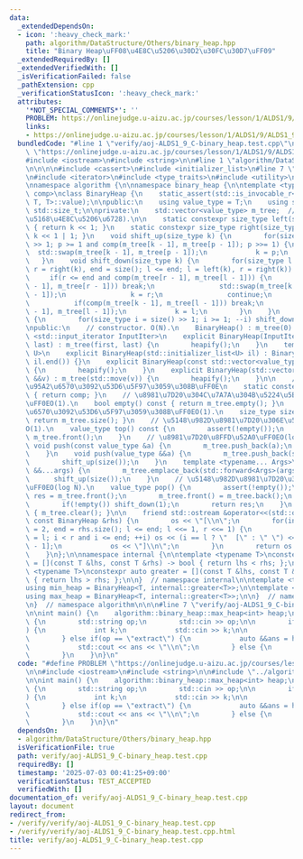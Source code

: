 ```yaml
---
data:
  _extendedDependsOn:
  - icon: ':heavy_check_mark:'
    path: algorithm/DataStructure/Others/binary_heap.hpp
    title: "Binary Heap\uFF08\u4E8C\u5206\u30D2\u30FC\u30D7\uFF09"
  _extendedRequiredBy: []
  _extendedVerifiedWith: []
  _isVerificationFailed: false
  _pathExtension: cpp
  _verificationStatusIcon: ':heavy_check_mark:'
  attributes:
    '*NOT_SPECIAL_COMMENTS*': ''
    PROBLEM: https://onlinejudge.u-aizu.ac.jp/courses/lesson/1/ALDS1/9/ALDS1_9_C
    links:
    - https://onlinejudge.u-aizu.ac.jp/courses/lesson/1/ALDS1/9/ALDS1_9_C
  bundledCode: "#line 1 \"verify/aoj-ALDS1_9_C-binary_heap.test.cpp\"\n#define PROBLEM\
    \ \"https://onlinejudge.u-aizu.ac.jp/courses/lesson/1/ALDS1/9/ALDS1_9_C\"\n\n\
    #include <iostream>\n#include <string>\n\n#line 1 \"algorithm/DataStructure/Others/binary_heap.hpp\"\
    \n\n\n\n#include <cassert>\n#include <initializer_list>\n#line 7 \"algorithm/DataStructure/Others/binary_heap.hpp\"\
    \n#include <iterator>\n#include <type_traits>\n#include <utility>\n#include <vector>\n\
    \nnamespace algorithm {\n\nnamespace binary_heap {\n\ntemplate <typename T, auto\
    \ comp>\nclass BinaryHeap {\n    static_assert(std::is_invocable_r<bool, decltype(comp),\
    \ T, T>::value);\n\npublic:\n    using value_type = T;\n    using size_type =\
    \ std::size_t;\n\nprivate:\n    std::vector<value_type> m_tree;  // m_tree[]:=(\u5B8C\
    \u5168\u4E8C\u5206\u6728).\n\n    static constexpr size_type left(size_type k)\
    \ { return k << 1; }\n    static constexpr size_type right(size_type k) { return\
    \ k << 1 | 1; }\n    void shift_up(size_type k) {\n        for(size_type p = k\
    \ >> 1; p >= 1 and comp(m_tree[k - 1], m_tree[p - 1]); p >>= 1) {\n          \
    \  std::swap(m_tree[k - 1], m_tree[p - 1]);\n            k = p;\n        }\n \
    \   }\n    void shift_down(size_type k) {\n        for(size_type l = left(k),\
    \ r = right(k), end = size(); l <= end; l = left(k), r = right(k)) {\n       \
    \     if(r <= end and comp(m_tree[r - 1], m_tree[l - 1])) {\n                if(comp(m_tree[k\
    \ - 1], m_tree[r - 1])) break;\n                std::swap(m_tree[k - 1], m_tree[r\
    \ - 1]);\n                k = r;\n                continue;\n            }\n \
    \           if(comp(m_tree[k - 1], m_tree[l - 1])) break;\n            std::swap(m_tree[k\
    \ - 1], m_tree[l - 1]);\n            k = l;\n        }\n    }\n    void heapify()\
    \ {\n        for(size_type i = size() >> 1; i >= 1; --i) shift_down(i);\n    }\n\
    \npublic:\n    // constructor. O(N).\n    BinaryHeap() : m_tree(0) {}\n    template\
    \ <std::input_iterator InputIter>\n    explicit BinaryHeap(InputIter first, InputIter\
    \ last) : m_tree(first, last) {\n        heapify();\n    }\n    template <typename\
    \ U>\n    explicit BinaryHeap(std::initializer_list<U> il) : BinaryHeap(il.begin(),\
    \ il.end()) {}\n    explicit BinaryHeap(const std::vector<value_type> &v) : m_tree(v)\
    \ {\n        heapify();\n    }\n    explicit BinaryHeap(std::vector<value_type>\
    \ &&v) : m_tree(std::move(v)) {\n        heapify();\n    }\n\n    // \u6BD4\u8F03\
    \u95A2\u6570\u3092\u53D6\u5F97\u3059\u308B\uFF0E\n    static constexpr auto compare()\
    \ { return comp; }\n    // \u8981\u7D20\u304C\u7A7A\u304B\u5224\u5B9A\u3059\u308B\
    \uFF0EO(1).\n    bool empty() const { return m_tree.empty(); }\n    // \u8981\u7D20\
    \u6570\u3092\u53D6\u5F97\u3059\u308B\uFF0EO(1).\n    size_type size() const {\
    \ return m_tree.size(); }\n    // \u5148\u982D\u8981\u7D20\u306E\u53C2\u7167\uFF0E\
    O(1).\n    value_type top() const {\n        assert(!empty());\n        return\
    \ m_tree.front();\n    }\n    // \u8981\u7D20\u8FFD\u52A0\uFF0EO(log N).\n   \
    \ void push(const value_type &a) {\n        m_tree.push_back(a);\n        shift_up(size());\n\
    \    }\n    void push(value_type &&a) {\n        m_tree.push_back(std::move(a));\n\
    \        shift_up(size());\n    }\n    template <typename... Args>\n    void emplace(Args\
    \ &&...args) {\n        m_tree.emplace_back(std::forward<Args>(args)...);\n  \
    \      shift_up(size());\n    }\n    // \u5148\u982D\u8981\u7D20\u306E\u524A\u9664\
    \uFF0EO(log N).\n    value_type pop() {\n        assert(!empty());\n        value_type\
    \ res = m_tree.front();\n        m_tree.front() = m_tree.back();\n        m_tree.pop_back();\n\
    \        if(!empty()) shift_down(1);\n        return res;\n    }\n    void reset()\
    \ { m_tree.clear(); }\n\n    friend std::ostream &operator<<(std::ostream &os,\
    \ const BinaryHeap &rhs) {\n        os << \"[\\n\";\n        for(int l = 1, r\
    \ = 2, end = rhs.size(); l <= end; l <<= 1, r <<= 1) {\n            for(int i\
    \ = l; i < r and i <= end; ++i) os << (i == l ? \"  [\" : \" \") << rhs.m_tree[i\
    \ - 1];\n            os << \"]\\n\";\n        }\n        return os << \"]\";\n\
    \    }\n};\n\nnamespace internal {\n\ntemplate <typename T>\nconstexpr auto less\
    \ = [](const T &lhs, const T &rhs) -> bool { return lhs < rhs; };\n\ntemplate\
    \ <typename T>\nconstexpr auto greater = [](const T &lhs, const T &rhs) -> bool\
    \ { return lhs > rhs; };\n\n}  // namespace internal\n\ntemplate <typename T>\n\
    using min_heap = BinaryHeap<T, internal::greater<T>>;\n\ntemplate <typename T>\n\
    using max_heap = BinaryHeap<T, internal::greater<T>>;\n\n}  // namespace binary_heap\n\
    \n}  // namespace algorithm\n\n\n#line 7 \"verify/aoj-ALDS1_9_C-binary_heap.test.cpp\"\
    \n\nint main() {\n    algorithm::binary_heap::max_heap<int> heap;\n\n    while(true)\
    \ {\n        std::string op;\n        std::cin >> op;\n\n        if(op == \"insert\"\
    ) {\n            int k;\n            std::cin >> k;\n\n            heap.push(k);\n\
    \        } else if(op == \"extract\") {\n            auto &&ans = heap.pop();\n\
    \            std::cout << ans << \"\\n\";\n        } else {\n            break;\n\
    \        }\n    }\n}\n"
  code: "#define PROBLEM \"https://onlinejudge.u-aizu.ac.jp/courses/lesson/1/ALDS1/9/ALDS1_9_C\"\
    \n\n#include <iostream>\n#include <string>\n\n#include \"../algorithm/DataStructure/Others/binary_heap.hpp\"\
    \n\nint main() {\n    algorithm::binary_heap::max_heap<int> heap;\n\n    while(true)\
    \ {\n        std::string op;\n        std::cin >> op;\n\n        if(op == \"insert\"\
    ) {\n            int k;\n            std::cin >> k;\n\n            heap.push(k);\n\
    \        } else if(op == \"extract\") {\n            auto &&ans = heap.pop();\n\
    \            std::cout << ans << \"\\n\";\n        } else {\n            break;\n\
    \        }\n    }\n}\n"
  dependsOn:
  - algorithm/DataStructure/Others/binary_heap.hpp
  isVerificationFile: true
  path: verify/aoj-ALDS1_9_C-binary_heap.test.cpp
  requiredBy: []
  timestamp: '2025-07-03 00:41:25+09:00'
  verificationStatus: TEST_ACCEPTED
  verifiedWith: []
documentation_of: verify/aoj-ALDS1_9_C-binary_heap.test.cpp
layout: document
redirect_from:
- /verify/verify/aoj-ALDS1_9_C-binary_heap.test.cpp
- /verify/verify/aoj-ALDS1_9_C-binary_heap.test.cpp.html
title: verify/aoj-ALDS1_9_C-binary_heap.test.cpp
---
```

